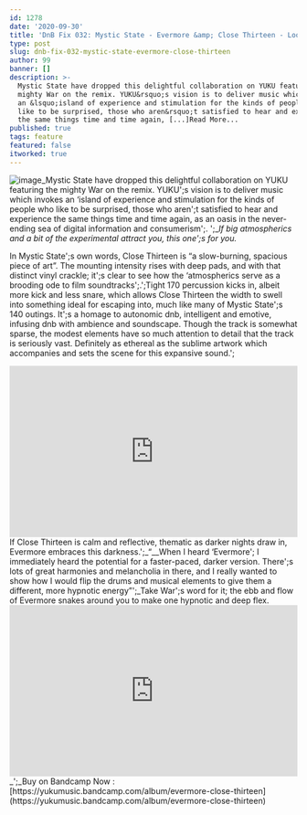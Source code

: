 ```yaml
---
id: 1278
date: '2020-09-30'
title: 'DnB Fix 032: Mystic State - Evermore &amp; Close Thirteen - Loose Lips'
type: post
slug: dnb-fix-032-mystic-state-evermore-close-thirteen
author: 99
banner: []
description: >-
  Mystic State have dropped this delightful collaboration on YUKU featuring the
  mighty War on the remix. YUKU&rsquo;s vision is to deliver music which invokes
  an &lsquo;island of experience and stimulation for the kinds of people who
  like to be surprised, those who aren&rsquo;t satisfied to hear and experience
  the same things time and time again, [...]Read More...
published: true
tags: feature
featured: false
itworked: true
---
```

![image](../undefined)_Mystic State have dropped this delightful collaboration on YUKU featuring the mighty War on the remix. YUKU';s vision is to deliver music which invokes an ‘island of experience and stimulation for the kinds of people who like to be surprised, those who aren';t satisfied to hear and experience the same things time and time again, as an oasis in the never-ending sea of digital information and consumerism';. ';__If big atmospherics and a bit of the experimental attract you, this one';s for you._

In Mystic State';s own words, Close Thirteen is “a slow-burning, spacious piece of art”. The mounting intensity rises with deep pads, and with that distinct vinyl crackle; it';s clear to see how the ‘atmospherics serve as a brooding ode to film soundtracks';.';Tight 170 percussion kicks in, albeit more kick and less snare, which allows Close Thirteen the width to swell into something ideal for escaping into, much like many of Mystic State';s 140 outings. It';s a homage to autonomic dnb, intelligent and emotive, infusing dnb with ambience and soundscape. Though the track is somewhat sparse, the modest elements have so much attention to detail that the track is seriously vast. Definitely as ethereal as the sublime artwork which accompanies and sets the scene for this expansive sound.';

<iframe width='100%' height='300' scrolling='no' frameborder='no' allow='autoplay' src='https://www.youtube.com/embed/CFX-iwTeh3A'></iframe>If Close Thirteen is calm and reflective, thematic as darker nights draw in, Evermore embraces this darkness.';_“__When I heard ‘Evermore'; I immediately heard the potential for a faster-paced, darker version. There';s lots of great harmonies and melancholia in there, and I really wanted to show how I would flip the drums and musical elements to give them a different, more hypnotic energy”';_Take War';s word for it; the ebb and flow of Evermore snakes around you to make one hypnotic and deep flex.

<iframe width='100%' height='300' scrolling='no' frameborder='no' allow='autoplay' src='https://www.youtube.com/embed/WV1bJiaLC6M'></iframe>_';_Buy on Bandcamp Now : [https://yukumusic.bandcamp.com/album/evermore-close-thirteen](https://yukumusic.bandcamp.com/album/evermore-close-thirteen)